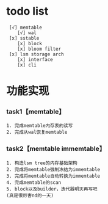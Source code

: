# todo list

     [√] memtable 
        [√] wal  
     [x] sstable  
        [x] block  
        [x] bloom filter  
     [x] lsm storage arch  
        [x] interface
        [x] cli


# 功能实现

### task1【memtable】
    1. 完成memtable内存表的读写
    2. 完成从wal恢复memtable

### task2【memtable immemtable】
    1. 构造lsm tree的内存基础架构
    2. 完成将memtable强制冻结为immemtable
    3. 完成将memtable自动转换为immemtable
    4. 完成memtable的scan
    5. block以及builder，迭代器明天再写吧
    (真是很厉害nd的一天)

